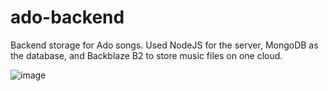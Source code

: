 # ado-backend

Backend storage for Ado songs. Used NodeJS for the server, MongoDB as the database, and Backblaze B2 to store music files on one cloud.

![image](https://github.com/Sajid2001/ado-backend/assets/60523377/0e2b5f7c-b0fd-446d-aae1-5dc7b96ee297)
